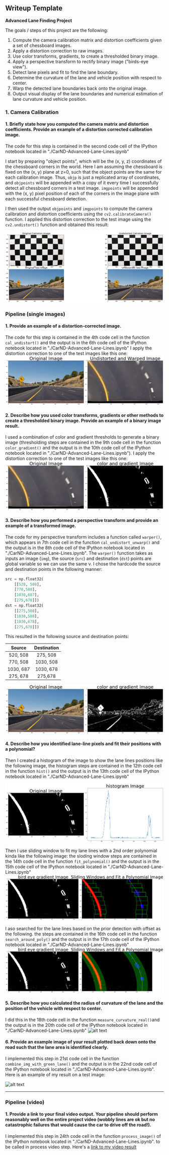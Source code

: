 ## Writeup Template

**Advanced Lane Finding Project**

The goals / steps of this project are the following:

1. Compute the camera calibration matrix and distortion coefficients given a set of chessboard images.
2. Apply a distortion correction to raw images.
3. Use color transforms, gradients, to create a thresholded binary image.
4. Apply a perspective transform to rectify binary image ("birds-eye view").
5. Detect lane pixels and fit to find the lane boundary.
6. Determine the curvature of the lane and vehicle position with respect to center.
7. Warp the detected lane boundaries back onto the original image.
8. Output visual display of the lane boundaries and numerical estimation of lane curvature and vehicle position.

[//]: # (Image References)

[image1]: ./output_images/distorted_undistorted_chessboard_testImg.png "Undistorted"
[image2]: ./output_images/Undistorted_and_WarpedImage.png "Undistorted_and_WarpedImage"
[image3]: ./output_images/HLScolor_and_gradient_Image.png "HLScolor_and_gradient_Image"
[image4]: ./output_images/HLScolor_and_gradient_birdEye.png "HLScolor_and_gradient_birdEye"
[image5]: ./output_images/LaneLines_histogram_Image.png "LaneLines_histogram_Image"
[image6]: ./output_images/Sliding_Windows_Fit_PolynomialImg.png "Sliding_Windows_Fit_PolynomialImg"
[image7]: ./output_images/Lane_lines_with_offset.png "Lane_lines_with_offset"
[image8]: ./output_images/Measured_Curvature_in_meters.png.png "Measured_Curvature_in_meters.png"
[image9]: ./output_images/Draw_green_lane.png.png "Draw_green_lane.png"
[video1]: ./output_videos/project_video.mp4 "Video"


### 1. Camera Calibration

#### 1. Briefly state how you computed the camera matrix and distortion coefficients. Provide an example of a distortion corrected calibration image.

The code for this step is contained in the second code cell of the IPython notebook located in "./CarND-Advanced-Lane-Lines.ipynb" 

I start by preparing "object points", which will be the (x, y, z) coordinates of the chessboard corners in the world. Here I am assuming the chessboard is fixed on the (x, y) plane at z=0, such that the object points are the same for each calibration image.  Thus, `objp` is just a replicated array of coordinates, and `objpoints` will be appended with a copy of it every time I successfully detect all chessboard corners in a test image.  `imgpoints` will be appended with the (x, y) pixel position of each of the corners in the image plane with each successful chessboard detection.  

I then used the output `objpoints` and `imgpoints` to compute the camera calibration and distortion coefficients using the `cv2.calibrateCamera()` function.  I applied this distortion correction to the test image using the `cv2.undistort()` function and obtained this result: 

![alt text][image1]

### Pipeline (single images)

#### 1. Provide an example of a distortion-corrected image.

The code for this step is contained in the 4th code cell in the function `cal_undistort()` and the output is in the 6th code cell of the IPython notebook located in "./CarND-Advanced-Lane-Lines.ipynb"
I apply the distortion correction to one of the test images like this one:
![alt text][image2]

#### 2. Describe how you used color transforms, gradients or other methods to create a thresholded binary image.  Provide an example of a binary image result.

I used a combination of color and gradient thresholds to generate a binary image (thresholding steps are contained in the 9th code cell in the function `color_gradient()` and the output is in the 10th code cell of the IPython notebook located in "./CarND-Advanced-Lane-Lines.ipynb").
I apply the distortion correction to one of the test images like this one:
![alt text][image4]

#### 3. Describe how you performed a perspective transform and provide an example of a transformed image.

The code for my perspective transform includes a function called `warper()`, which appears in 7th code cell in the function `cal_undistort_unwarp()` and the output is in the 8th code cell of the IPython notebook located in "./CarND-Advanced-Lane-Lines.ipynb".  The `warper()` function takes as inputs an image (`img`), the source (`src`) and destination (`dst`) points are global variable so we can use the same v.  I chose the hardcode the source and destination points in the following manner:

```python
src = np.float32(
    [[520, 508], 
    [770,508],
    [1030,687],
    [275,678]])
dst = np.float32(
    [[275,508],
    [1030,508],
    [1030,678],
    [275,678]])
```

This resulted in the following source and destination points:

| Source         | Destination   | 
|:--------------:|:-------------:| 
| 520,  508      | 275,  508     | 
| 770,  508      | 1030, 508     |
| 1030, 687      | 1030, 678     |
| 275,  678      | 275,678       |

![alt text][image3]

#### 4. Describe how you identified lane-line pixels and fit their positions with a polynomial?

Then I created a histogram of the image to show the lane lines positions like the following image, the histogram steps are contained in the 12th code cell in the function `hist()` and the output is in the 13th code cell of the IPython notebook located in "./CarND-Advanced-Lane-Lines.ipynb" 


![alt text][image5]

Then I use sliding window to fit my lane lines with a 2nd order polynomial kinda like the following image:
the sloding window steps are contained in the 14th code cell in the function `fit_polynomial()` and the output is in the 15th code cell of the IPython notebook located in "./CarND-Advanced-Lane-Lines.ipynb"
![alt text][image6]

I aso searched for the lane lines based on the prior detection with offset as the following.
the steps are contained in the 16th code cell in the function `search_around_poly()` and the output is in the 17th code cell of the IPython notebook located in "./CarND-Advanced-Lane-Lines.ipynb"
![alt text][image7]

#### 5. Describe how you calculated the radius of curvature of the lane and the position of the vehicle with respect to center.

I did this in the 18th code cell in the function `measure_curvature_real()`and the output is in the 20th code cell of the IPython notebook located in "./CarND-Advanced-Lane-Lines.ipynb"
![alt text][image8]

#### 6. Provide an example image of your result plotted back down onto the road such that the lane area is identified clearly.

I implemented this step in 21st code cell in the function `combine_img_with_green_lane()` and the output is in the 22nd code cell of the IPython notebook located in "./CarND-Advanced-Lane-Lines.ipynb".  Here is an example of my result on a test image:

![alt text][image9]

---

### Pipeline (video)

#### 1. Provide a link to your final video output.  Your pipeline should perform reasonably well on the entire project video (wobbly lines are ok but no catastrophic failures that would cause the car to drive off the road!).

I implemented this step in 24th code cell in the function `process_image()` of the IPython notebook located in "./CarND-Advanced-Lane-Lines.ipynb". to be called in process video step.
Here's a [link to my video result](./project_video.mp4)
